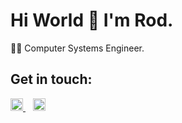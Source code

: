 # Hi World 🖖 **I'm Rod.** 

👨‍💻 Computer Systems Engineer.

  
## Get in touch:
<p>
  <a href="https://www.linkedin.com/in/rodrigo-maestre/">
    <img alt="Linkedin" src="https://user-images.githubusercontent.com/5633248/201748497-f8eba89c-9bfc-4d73-8a21-1e474a5b2f8c.svg" style="height:20px;"/>
  </a>
  &nbsp;&nbsp;
  <a href="mailto:maestrerodrigo@gmail.com">
    <img alt="Gmail" src="https://user-images.githubusercontent.com/5633248/201750241-e70d4a97-0725-4cf6-93b5-5d91028095bf.svg" style="height:20px;"/>
  </a>
</p>


